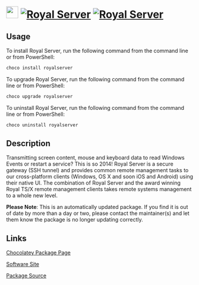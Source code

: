 ﻿# <img src="https://rawcdn.githack.com/virtualex-itv/chocolatey-packages/9dc8a38fb867fe2d56a0470d8de1b85248b68fc3/icons/royalserver.png" width="32" height="32"/> [![Royal Server](https://img.shields.io/chocolatey/v/royalserver.svg?label=Royal+Server)](https://chocolatey.org/packages/royalserver) [![Royal Server](https://img.shields.io/chocolatey/dt/royalserver.svg)](https://chocolatey.org/packages/royalserver)

## Usage

To install Royal Server, run the following command from the command line or from PowerShell:

```powershell
choco install royalserver
```

To upgrade Royal Server, run the following command from the command line or from PowerShell:

```powershell
choco upgrade royalserver
```

To uninstall Royal Server, run the following command from the command line or from PowerShell:

```powershell
choco uninstall royalserver
```

## Description

Transmitting screen content, mouse and keyboard data to read Windows Events or restart a service? This is so 2014! Royal Server is a secure gateway (SSH tunnel) and provides common remote management tasks to our cross-platform clients (Windows, OS X and soon iOS and Android) using their native UI. The combination of Royal Server and the award winning Royal TS/X remote management clients takes remote systems management to a whole new level.

**Please Note**: This is an automatically updated package. If you find it is
out of date by more than a day or two, please contact the maintainer(s) and
let them know the package is no longer updating correctly.

## Links

[Chocolatey Package Page](https://chocolatey.org/packages/royalserver)

[Software Site](https://www.royalapps.com/server/main/features)

[Package Source](https://github.com/virtualex-itv/chocolatey-packages/tree/master/automatic/royalserver)
